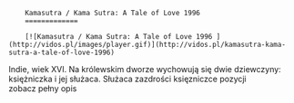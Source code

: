 
        Kamasutra / Kama Sutra: A Tale of Love 1996 
        =============
        
        [![Kamasutra / Kama Sutra: A Tale of Love 1996 ](http://vidos.pl/images/player.gif)](http://vidos.pl/kamasutra-kama-sutra-a-tale-of-love-1996)
        
        
 Indie, wiek XVI. Na królewskim dworze wychowują się dwie dziewczyny: księżniczka i jej służaca. Służaca zazdrości księzniczce pozycji zobacz pełny opis
    
